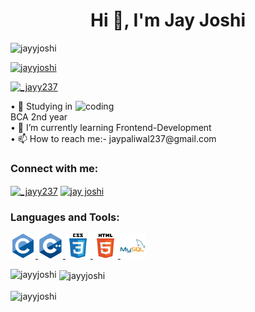 <h1 align="center">Hi 👋, I'm Jay Joshi</h1>
<p align="left"> <img src="https://komarev.com/ghpvc/?username=jayyjoshi&label=Profile%20views&color=0e75b6&style=flat" alt="jayyjoshi" /> </p>

<p align="left"> <a href="https://github.com/ryo-ma/github-profile-trophy"><img src="https://github-profile-trophy.vercel.app/?username=jayjoshi2003" alt="jayyjoshi" /></a> </p>

<p align="left"> <a href="https://twitter.com/_jayy237" target="blank"><img src="https://img.shields.io/twitter/follow/_jayy237?logo=twitter&style=for-the-badge" alt="_jayy237" /></a> </p>
<img align="right" alt="coding" width="400" src="https://gifdb.com/images/high/animated-man-computer-coding-nae6mec378lsg1i3.gif">
• 🧠 Studying in BCA 2nd year
<br>
• 🌱 I’m currently learning Frontend-Development
<br>
• 📫 How to reach me:- jaypaliwal237@gmail.com

<h3 align="left">Connect with me:</h3>
<p align="left">
<a href="https://twitter.com/_jayy237" target="blank"><img align="center" src="https://raw.githubusercontent.com/rahuldkjain/github-profile-readme-generator/master/src/images/icons/Social/twitter.svg" alt="_jayy237" height="30" width="40" /></a>
<a href="https://linkedin.com/in/jay joshi" target="blank"><img align="center" src="https://raw.githubusercontent.com/rahuldkjain/github-profile-readme-generator/master/src/images/icons/Social/linked-in-alt.svg" alt="jay joshi" height="30" width="40" /></a>
</p>

<h3 align="left">Languages and Tools:</h3>
<p align="left"> <a href="https://www.cprogramming.com/" target="_blank" rel="noreferrer"> <img src="https://raw.githubusercontent.com/devicons/devicon/master/icons/c/c-original.svg" alt="c" width="40" height="40"/> </a> <a href="https://www.w3schools.com/cpp/" target="_blank" rel="noreferrer"> <img src="https://raw.githubusercontent.com/devicons/devicon/master/icons/cplusplus/cplusplus-original.svg" alt="cplusplus" width="40" height="40"/> </a> <a href="https://www.w3schools.com/css/" target="_blank" rel="noreferrer"> <img src="https://raw.githubusercontent.com/devicons/devicon/master/icons/css3/css3-original-wordmark.svg" alt="css3" width="40" height="40"/> </a> <a href="https://www.w3.org/html/" target="_blank" rel="noreferrer"> <img src="https://raw.githubusercontent.com/devicons/devicon/master/icons/html5/html5-original-wordmark.svg" alt="html5" width="40" height="40"/> </a> <a href="https://www.mysql.com/" target="_blank" rel="noreferrer"> <img src="https://raw.githubusercontent.com/devicons/devicon/master/icons/mysql/mysql-original-wordmark.svg" alt="mysql" width="40" height="40"/> </a> </p>

<p><img align="left" src="https://github-readme-stats.vercel.app/api/top-langs?username=jayyjoshi&show_icons=true&locale=en&layout=compact" alt="jayyjoshi" /></p>

<p>&nbsp;<img align="center" src="https://github-readme-stats.vercel.app/api?username=jayyjoshi&show_icons=true&locale=en" alt="jayyjoshi" /></p>

<p><img align="center" src="https://github-readme-streak-stats.herokuapp.com/?user=jayyjoshi&" alt="jayyjoshi" /></p>
